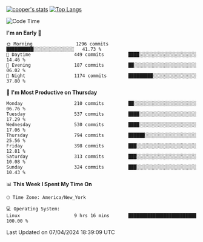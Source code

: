 [![cooper's stats](https://github-readme-stats-l2ak-km2n59e3j-coopjzs-projects.vercel.app/api?username=coopjz&count_private=true)](https://github.com/coopjz/github-readme-stats)
[![Top Langs](https://github-readme-stats-l2ak-km2n59e3j-coopjzs-projects.vercel.app/api/top-langs/?username=coopjz&count_private=true&langs_count=8&layout=compact&&hide=C)](https://github.com/coopjz/github-readme-stats)
<!--START_SECTION:waka-->
![Code Time](http://img.shields.io/badge/Code%20Time-19%20hrs%2030%20mins-blue)

**I'm an Early 🐤** 

```text
🌞 Morning                1296 commits        ██████████░░░░░░░░░░░░░░░   41.73 % 
🌆 Daytime                449 commits         ████░░░░░░░░░░░░░░░░░░░░░   14.46 % 
🌃 Evening                187 commits         ██░░░░░░░░░░░░░░░░░░░░░░░   06.02 % 
🌙 Night                  1174 commits        █████████░░░░░░░░░░░░░░░░   37.80 % 
```
📅 **I'm Most Productive on Thursday** 

```text
Monday                   210 commits         ██░░░░░░░░░░░░░░░░░░░░░░░   06.76 % 
Tuesday                  537 commits         ████░░░░░░░░░░░░░░░░░░░░░   17.29 % 
Wednesday                530 commits         ████░░░░░░░░░░░░░░░░░░░░░   17.06 % 
Thursday                 794 commits         ██████░░░░░░░░░░░░░░░░░░░   25.56 % 
Friday                   398 commits         ███░░░░░░░░░░░░░░░░░░░░░░   12.81 % 
Saturday                 313 commits         ███░░░░░░░░░░░░░░░░░░░░░░   10.08 % 
Sunday                   324 commits         ███░░░░░░░░░░░░░░░░░░░░░░   10.43 % 
```


📊 **This Week I Spent My Time On** 

```text
🕑︎ Time Zone: America/New_York

💻 Operating System: 
Linux                    9 hrs 16 mins       █████████████████████████   100.00 % 
```


 Last Updated on 07/04/2024 18:39:09 UTC
<!--END_SECTION:waka-->
